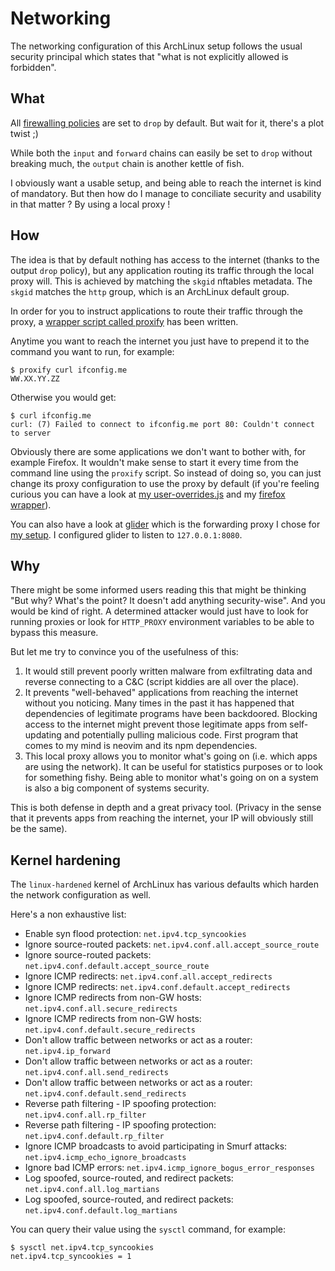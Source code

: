# Networking

The networking configuration of this ArchLinux setup follows the usual security principal which states that "what is not explicitly allowed is forbidden".

## What

All [firewalling policies](https://github.com/ShellCode33/ArchLinux-Hardened/blob/master/rootfs/etc/nftables.conf) are set to `drop` by default. But wait for it, there's a plot twist ;)

While both the `input` and `forward` chains can easily be set to `drop` without breaking much, the `output` chain is another kettle of fish.

I obviously want a usable setup, and being able to reach the internet is kind of mandatory. But then how do I manage to conciliate security and usability in that matter ? By using a local proxy !

## How

The idea is that by default nothing has access to the internet (thanks to the output `drop` policy), but any application routing its traffic through the local proxy will. This is achieved by matching the `skgid` nftables metadata. The `skgid` matches the `http` group, which is an ArchLinux default group.

In order for you to instruct applications to route their traffic through the proxy, a [wrapper script called proxify](https://github.com/ShellCode33/ArchLinux-Hardened/blob/master/rootfs/usr/local/bin/proxify) has been written.

Anytime you want to reach the internet you just have to prepend it to the command you want to run, for example:

```
$ proxify curl ifconfig.me
WW.XX.YY.ZZ
```

Otherwise you would get:

```
$ curl ifconfig.me
curl: (7) Failed to connect to ifconfig.me port 80: Couldn't connect to server
```

Obviously there are some applications we don't want to bother with, for example Firefox. It wouldn't make sense to start it every time from the command line using the `proxify` script. So instead of doing so, you can just change its proxy configuration to use the proxy by default (if you're feeling curious you can have a look at [my user-overrides.js](https://github.com/ShellCode33/.dotfiles/blob/master/.mozilla/firefox/user-overrides.js) and my [firefox wrapper](https://github.com/ShellCode33/ArchLinux-Hardened/blob/master/rootfs/usr/local/bin/firefox)).

You can also have a look at [glider](https://github.com/nadoo/glider) which is the forwarding proxy I chose for [my setup](https://github.com/ShellCode33/ArchLinux-Hardened/blob/master/rootfs/etc/systemd/system/local-forwarding-proxy.service). I configured glider to listen to `127.0.0.1:8080`.

## Why

There might be some informed users reading this that might be thinking "But why? What's the point? It doesn't add anything security-wise". And you would be kind of right. A determined attacker would just have to look for running proxies or look for `HTTP_PROXY` environment variables to be able to bypass this measure.

But let me try to convince you of the usefulness of this:

1. It would still prevent poorly written malware from exfiltrating data and reverse connecting to a C&C (script kiddies are all over the place).
2. It prevents "well-behaved" applications from reaching the internet without you noticing. Many times in the past it has happened that dependencies of legitimate programs have been backdoored. Blocking access to the internet might prevent those legitimate apps from self-updating and potentially pulling malicious code. First program that comes to my mind is neovim and its npm dependencies.
3. This local proxy allows you to monitor what's going on (i.e. which apps are using the network). It can be useful for statistics purposes or to look for something fishy. Being able to monitor what's going on on a system is also a big component of systems security.

This is both defense in depth and a great privacy tool. (Privacy in the sense that it prevents apps from reaching the internet, your IP will obviously still be the same).

## Kernel hardening

The `linux-hardened` kernel of ArchLinux has various defaults which harden the network configuration as well.

Here's a non exhaustive list:

- Enable syn flood protection: `net.ipv4.tcp_syncookies`
- Ignore source-routed packets: `net.ipv4.conf.all.accept_source_route`
- Ignore source-routed packets: `net.ipv4.conf.default.accept_source_route`
- Ignore ICMP redirects: `net.ipv4.conf.all.accept_redirects`
- Ignore ICMP redirects: `net.ipv4.conf.default.accept_redirects`
- Ignore ICMP redirects from non-GW hosts: `net.ipv4.conf.all.secure_redirects`
- Ignore ICMP redirects from non-GW hosts: `net.ipv4.conf.default.secure_redirects`
- Don't allow traffic between networks or act as a router: `net.ipv4.ip_forward`
- Don't allow traffic between networks or act as a router: `net.ipv4.conf.all.send_redirects`
- Don't allow traffic between networks or act as a router: `net.ipv4.conf.default.send_redirects`
- Reverse path filtering - IP spoofing protection: `net.ipv4.conf.all.rp_filter`
- Reverse path filtering - IP spoofing protection: `net.ipv4.conf.default.rp_filter`
- Ignore ICMP broadcasts to avoid participating in Smurf attacks: `net.ipv4.icmp_echo_ignore_broadcasts`
- Ignore bad ICMP errors: `net.ipv4.icmp_ignore_bogus_error_responses`
- Log spoofed, source-routed, and redirect packets: `net.ipv4.conf.all.log_martians`
- Log spoofed, source-routed, and redirect packets: `net.ipv4.conf.default.log_martians`

You can query their value using the `sysctl` command, for example:

```
$ sysctl net.ipv4.tcp_syncookies
net.ipv4.tcp_syncookies = 1
```
